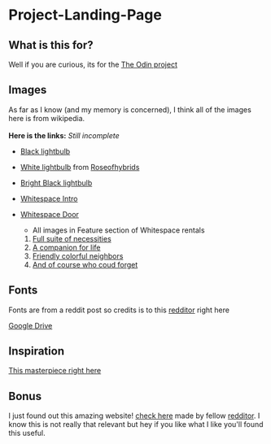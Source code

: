 # Project-Landing-Page

## What is this for?
Well if you are curious, its for the [The Odin project](https://www.theodinproject.com/)

## Images 
As far as I know (and my memory is concerned), I think all of the images here is from wikipedia. <br> <br>
**Here is the links:** _Still incomplete_ <br>
- [Black lightbulb](https://www.reddit.com/r/OMORI/comments/lphpbi/dose_anyone_have_omoris_light_bulb_but_with_the/)

- [White lightbulb](https://cdn.discordapp.com/attachments/635261277484220458/813312376572739624/invert_bulb.jpg) from [Roseofhybrids](https://www.reddit.com/user/Roseofhybrids/)

- [Bright Black lightbulb](https://www.reddit.com/r/OMORI/comments/mxywiz/onespoilery_thing_im_surprised_i_never_noticed/)

- [Whitespace Intro](https://omori.fandom.com/wiki/WHITE_SPACE?file=Whitespace_intro_gif.gif)

- [Whitespace Door](https://omori.fandom.com/wiki/WHITE_SPACE?file=Ws_door.png)

    - All images in Feature section of Whitespace rentals
    1. [Full suite of necessities](https://omori.fandom.com/wiki/WHITE_SPACE?file=WHITESPACE_ITEMS.gif)
    2. [A companion for life](https://omori.fandom.com/wiki/MEWO?file=White_Space_%2528Omori_Preorder_Trailer%2529.png)
    3. [Friendly colorful neighbors](https://omori.fandom.com/wiki/NEIGHBOR%27S_ROOM?file=Omoriorigingroup.gif)
    4. [And of course who coud forget](https://omori.fandom.com/wiki/SOMETHING?file=Something_%2528Animation%2529.gif#PORTRAIT)

## Fonts 
Fonts are from a reddit post so credits is to this [redditor](https://www.reddit.com/user/Banana_quack98632/) right here
<br>

[Google Drive](https://drive.google.com/drive/folders/1nM_W8oIR3OrWcski7JIt6OZKBreLWdg4?usp=sharing)

## Inspiration 
[This masterpiece right here](https://store.steampowered.com/app/1150690/OMORI/)

## Bonus 
I just found out this amazing website! [check here](https://ransu-ll.github.io/Omori-Dialogue-Generator/) made by fellow [redditor](https://www.reddit.com/user/Ransu_RL/). I know this is not really that relevant but hey if you like what I like you'll found this useful.
